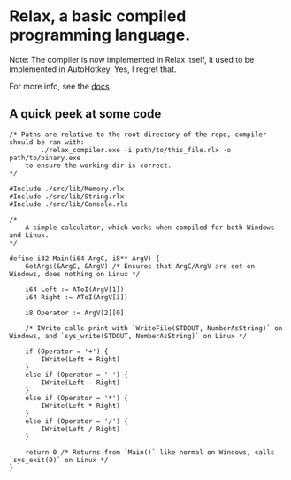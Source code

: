 # Relax, a basic compiled programming language.

Note: The compiler is now implemented in Relax itself, it used to be implemented in AutoHotkey. Yes, I regret that.

For more info, see the [docs](https://cloakersmoker.github.io/Relax-Language/#).

## A quick peek at some code

```
/* Paths are relative to the root directory of the repo, compiler should be ran with:
		./relax_compiler.exe -i path/to/this_file.rlx -o path/to/binary.exe
	to ensure the working dir is correct.
*/

#Include ./src/lib/Memory.rlx
#Include ./src/lib/String.rlx
#Include ./src/lib/Console.rlx

/* 
	A simple calculator, which works when compiled for both Windows and Linux.
*/

define i32 Main(i64 ArgC, i8** ArgV) {
	GetArgs(&ArgC, &ArgV) /* Ensures that ArgC/ArgV are set on Windows, does nothing on Linux */
	
	i64 Left := AToI(ArgV[1])
	i64 Right := AToI(ArgV[3])
	
	i8 Operator := ArgV[2][0]
	
	/* IWrite calls print with `WriteFile(STDOUT, NumberAsString)` on Windows, and `sys_write(STDOUT, NumberAsString)` on Linux */

	if (Operator = '+') {
		IWrite(Left + Right)
	}
	else if (Operator = '-') {
		IWrite(Left - Right)
	}
	else if (Operator = '*') {
		IWrite(Left * Right)
	}
	else if (Operator = '/') {
		IWrite(Left / Right)
	}
	
	return 0 /* Returns from `Main()` like normal on Windows, calls `sys_exit(0)` on Linux */
}
```
